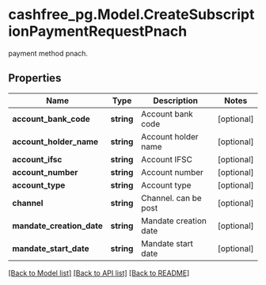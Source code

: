 # cashfree_pg.Model.CreateSubscriptionPaymentRequestPnach
payment method pnach.

## Properties

Name | Type | Description | Notes
------------ | ------------- | ------------- | -------------
**account_bank_code** | **string** | Account bank code | [optional] 
**account_holder_name** | **string** | Account holder name | [optional] 
**account_ifsc** | **string** | Account IFSC | [optional] 
**account_number** | **string** | Account number | [optional] 
**account_type** | **string** | Account type | [optional] 
**channel** | **string** | Channel. can be post | [optional] 
**mandate_creation_date** | **string** | Mandate creation date | [optional] 
**mandate_start_date** | **string** | Mandate start date | [optional] 

[[Back to Model list]](../README.md#documentation-for-models) [[Back to API list]](../README.md#documentation-for-api-endpoints) [[Back to README]](../README.md)

